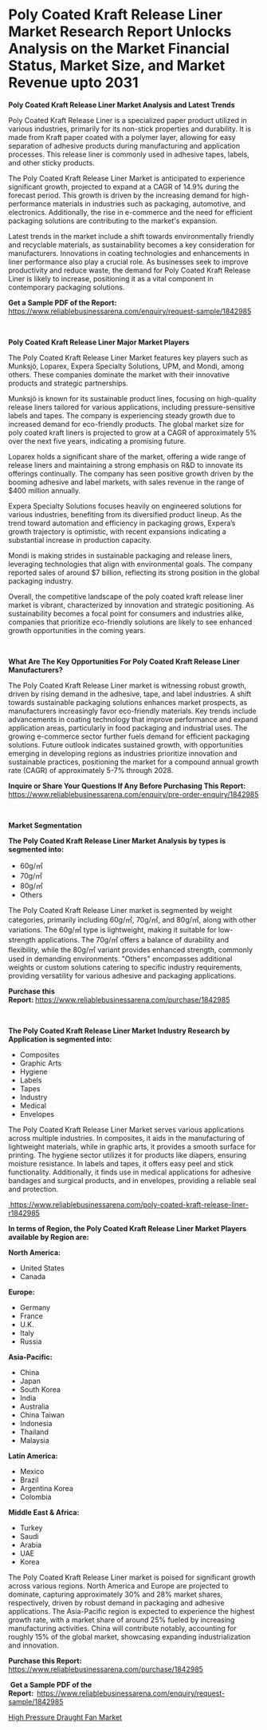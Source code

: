 <p><h1>Poly Coated Kraft Release Liner Market Research Report Unlocks Analysis on the Market Financial Status, Market Size, and Market Revenue upto 2031</h1></p><p><strong>Poly Coated Kraft Release Liner Market Analysis and Latest Trends</strong></p>
<p><p>Poly Coated Kraft Release Liner is a specialized paper product utilized in various industries, primarily for its non-stick properties and durability. It is made from Kraft paper coated with a polymer layer, allowing for easy separation of adhesive products during manufacturing and application processes. This release liner is commonly used in adhesive tapes, labels, and other sticky products.</p><p>The Poly Coated Kraft Release Liner Market is anticipated to experience significant growth, projected to expand at a CAGR of 14.9% during the forecast period. This growth is driven by the increasing demand for high-performance materials in industries such as packaging, automotive, and electronics. Additionally, the rise in e-commerce and the need for efficient packaging solutions are contributing to the market's expansion.</p><p>Latest trends in the market include a shift towards environmentally friendly and recyclable materials, as sustainability becomes a key consideration for manufacturers. Innovations in coating technologies and enhancements in liner performance also play a crucial role. As businesses seek to improve productivity and reduce waste, the demand for Poly Coated Kraft Release Liner is likely to increase, positioning it as a vital component in contemporary packaging solutions.</p></p>
<p><strong>Get a Sample PDF of the Report:&nbsp;</strong> <a href="https://www.reliablebusinessarena.com/enquiry/request-sample/1842985?utm_campaign=1912&utm_medium=2&utm_source=Github&utm_content=ia&utm_term=01012025&utm_id=poly-coated-kraft-release-liner">https://www.reliablebusinessarena.com/enquiry/request-sample/1842985</a></p>
<p>&nbsp;</p>
<p><strong>Poly Coated Kraft Release Liner Major Market Players</strong></p>
<p><p>The Poly Coated Kraft Release Liner Market features key players such as Munksjö, Loparex, Expera Specialty Solutions, UPM, and Mondi, among others. These companies dominate the market with their innovative products and strategic partnerships.</p><p>Munksjö is known for its sustainable product lines, focusing on high-quality release liners tailored for various applications, including pressure-sensitive labels and tapes. The company is experiencing steady growth due to increased demand for eco-friendly products. The global market size for poly coated kraft liners is projected to grow at a CAGR of approximately 5% over the next five years, indicating a promising future.</p><p>Loparex holds a significant share of the market, offering a wide range of release liners and maintaining a strong emphasis on R&D to innovate its offerings continually. The company has seen positive growth driven by the booming adhesive and label markets, with sales revenue in the range of $400 million annually.</p><p>Expera Specialty Solutions focuses heavily on engineered solutions for various industries, benefiting from its diversified product lineup. As the trend toward automation and efficiency in packaging grows, Expera’s growth trajectory is optimistic, with recent expansions indicating a substantial increase in production capacity.</p><p>Mondi is making strides in sustainable packaging and release liners, leveraging technologies that align with environmental goals. The company reported sales of around $7 billion, reflecting its strong position in the global packaging industry.</p><p>Overall, the competitive landscape of the poly coated kraft release liner market is vibrant, characterized by innovation and strategic positioning. As sustainability becomes a focal point for consumers and industries alike, companies that prioritize eco-friendly solutions are likely to see enhanced growth opportunities in the coming years.</p></p>
<p>&nbsp;</p>
<p><strong>What Are The Key Opportunities For Poly Coated Kraft Release Liner Manufacturers?</strong></p>
<p><p>The Poly Coated Kraft Release Liner market is witnessing robust growth, driven by rising demand in the adhesive, tape, and label industries. A shift towards sustainable packaging solutions enhances market prospects, as manufacturers increasingly favor eco-friendly materials. Key trends include advancements in coating technology that improve performance and expand application areas, particularly in food packaging and industrial uses. The growing e-commerce sector further fuels demand for efficient packaging solutions. Future outlook indicates sustained growth, with opportunities emerging in developing regions as industries prioritize innovation and sustainable practices, positioning the market for a compound annual growth rate (CAGR) of approximately 5-7% through 2028.</p></p>
<p><strong>Inquire or Share Your Questions If Any Before Purchasing This Report:</strong> <a href="https://www.reliablebusinessarena.com/enquiry/pre-order-enquiry/1842985?utm_campaign=1912&utm_medium=2&utm_source=Github&utm_content=ia&utm_term=01012025&utm_id=poly-coated-kraft-release-liner">https://www.reliablebusinessarena.com/enquiry/pre-order-enquiry/1842985</a></p>
<p>&nbsp;</p>
<p><strong>Market Segmentation</strong></p>
<p><strong>The Poly Coated Kraft Release Liner Market Analysis by types is segmented into:</strong></p>
<p><ul><li>60g/㎡</li><li>70g/㎡</li><li>80g/㎡</li><li>Others</li></ul></p>
<p><p>The Poly Coated Kraft Release Liner market is segmented by weight categories, primarily including 60g/㎡, 70g/㎡, and 80g/㎡, along with other variations. The 60g/㎡ type is lightweight, making it suitable for low-strength applications. The 70g/㎡ offers a balance of durability and flexibility, while the 80g/㎡ variant provides enhanced strength, commonly used in demanding environments. "Others" encompasses additional weights or custom solutions catering to specific industry requirements, providing versatility for various adhesive and packaging applications.</p></p>
<p><strong>Purchase this Report:&nbsp;</strong><a href="https://www.reliablebusinessarena.com/purchase/1842985?utm_campaign=1912&utm_medium=2&utm_source=Github&utm_content=ia&utm_term=01012025&utm_id=poly-coated-kraft-release-liner">https://www.reliablebusinessarena.com/purchase/1842985</a></p>
<p>&nbsp;</p>
<p><strong>The Poly Coated Kraft Release Liner Market Industry Research by Application is segmented into:</strong></p>
<p><ul><li>Composites</li><li>Graphic Arts</li><li>Hygiene</li><li>Labels</li><li>Tapes</li><li>Industry</li><li>Medical</li><li>Envelopes</li></ul></p>
<p><p>The Poly Coated Kraft Release Liner Market serves various applications across multiple industries. In composites, it aids in the manufacturing of lightweight materials, while in graphic arts, it provides a smooth surface for printing. The hygiene sector utilizes it for products like diapers, ensuring moisture resistance. In labels and tapes, it offers easy peel and stick functionality. Additionally, it finds use in medical applications for adhesive bandages and surgical products, and in envelopes, providing a reliable seal and protection.</p></p>
<p><a href="https://www.reliablebusinessarena.com/poly-coated-kraft-release-liner-r1842985?utm_campaign=1912&utm_medium=2&utm_source=Github&utm_content=ia&utm_term=01012025&utm_id=poly-coated-kraft-release-liner">&nbsp;https://www.reliablebusinessarena.com/poly-coated-kraft-release-liner-r1842985</a></p>
<p><strong>In terms of Region, the Poly Coated Kraft Release Liner Market Players available by Region are:</strong></p>
<p>
    <p> <strong> North America: </strong>
        <ul>
            <li>United States</li>
            <li>Canada</li>
        </ul>
        </p> 
    <p> <strong> Europe: </strong>
        <ul>
            <li>Germany</li>
            <li>France</li>
            <li>U.K.</li>
            <li>Italy</li>
            <li>Russia</li>
        </ul>
        </p> 
    <p> <strong> Asia-Pacific: </strong>
        <ul>
            <li>China</li>
            <li>Japan</li>
            <li>South Korea</li>
            <li>India</li>
            <li>Australia</li>
            <li>China Taiwan</li>
            <li>Indonesia</li>
            <li>Thailand</li>
            <li>Malaysia</li>
        </ul>
        </p> 
    <p> <strong> Latin America: </strong>
        <ul>
            <li>Mexico</li>
            <li>Brazil</li>
            <li>Argentina Korea</li>
            <li>Colombia</li>
        </ul>
        </p> 
    <p> <strong> Middle East & Africa: </strong>
        <ul>
            <li>Turkey</li>
            <li>Saudi</li>
            <li>Arabia</li>
            <li>UAE</li>
            <li>Korea</li>
        </ul>
    </p>
    </p>
<p><p>The Poly Coated Kraft Release Liner market is poised for significant growth across various regions. North America and Europe are projected to dominate, capturing approximately 30% and 28% market shares, respectively, driven by robust demand in packaging and adhesive applications. The Asia-Pacific region is expected to experience the highest growth rate, with a market share of around 25% fueled by increasing manufacturing activities. China will contribute notably, accounting for roughly 15% of the global market, showcasing expanding industrialization and innovation.</p></p>
<p><strong>Purchase this Report: </strong><a href="https://www.reliablebusinessarena.com/purchase/1842985?utm_campaign=1912&utm_medium=2&utm_source=Github&utm_content=ia&utm_term=01012025&utm_id=poly-coated-kraft-release-liner">https://www.reliablebusinessarena.com/purchase/1842985</a></p>
<p>&nbsp;<strong>Get a Sample PDF of the Report:&nbsp;&nbsp;</strong><a href="https://www.reliablebusinessarena.com/enquiry/request-sample/1842985?utm_campaign=1912&utm_medium=2&utm_source=Github&utm_content=ia&utm_term=01012025&utm_id=poly-coated-kraft-release-liner">https://www.reliablebusinessarena.com/enquiry/request-sample/1842985</a></p>
<p><strong></strong></p>
<p><p><a href="https://github.com/globismark/Market-Research-Report-List-5/blob/main/high-pressure-draught-fan-market.md?utm_campaign=1912&utm_medium=2&utm_source=Github&utm_content=ia&utm_term=01012025&utm_id=poly-coated-kraft-release-liner">High Pressure Draught Fan Market</a></p></p>